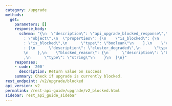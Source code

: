 ```yaml
---
category: /upgrade
methods:
  get:
    parameters: []
    response_body:
      schema: "{\n  \"description\": \"api_upgrade_blocked_response\",\n  \"type\"\
        : \"object\",\n  \"properties\": {\n    \"is_blocked\": {\n      \"description\"\
        : \"is_blocked\",\n      \"type\": \"boolean\"\n    },\n    \"cluster_degraded\"\
        : {\n      \"description\": \"cluster_degraded\",\n      \"type\": \"boolean\"\
        \n    },\n    \"blocked_reason\": {\n      \"description\": \"blocked_reason\"\
        ,\n      \"type\": \"string\"\n    }\n  }\n}"
    responses:
    - code: '200'
      description: Return value on success
    summary: Check if upgrade is currently blocked.
rest_endpoint: /v2/upgrade/blocked
api_version: v2
permalink: /rest-api-guide/upgrade/v2_blocked.html
sidebar: rest_api_guide_sidebar
---
```

